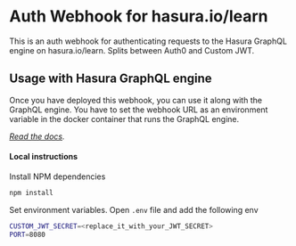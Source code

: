 # Auth Webhook for hasura.io/learn

This is an auth webhook for authenticating requests to the Hasura GraphQL engine on hasura.io/learn. Splits between Auth0 and Custom JWT.

## Usage with Hasura GraphQL engine

Once you have deployed this webhook, you can use it along with the GraphQL engine. You have to set the webhook URL as an environment variable in the docker container that runs the GraphQL engine.

*[Read the docs](https://docs.hasura.io/1.0/graphql/manual/auth/authentication/webhook.html).*

#### Local instructions

Install NPM dependencies

```bash
npm install
```

Set environment variables. Open `.env` file and add the following env

```bash
CUSTOM_JWT_SECRET=<replace_it_with_your_JWT_SECRET>
PORT=8080
```
